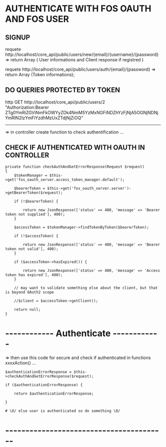 AUTHENTICATE WITH FOS OAUTH AND FOS USER
========================================

SIGNUP
------
requete http://localhost/core_api/public/users/new/{email}/{username}/{password}
	=>  return Array ( User informations and Client response if registred )

requete http://localhost/core_api/public/users/auth/{email}/{password}
	=> return Array (Token informations);



DO QUERIES PROTECTED BY TOKEN
-----------------------------
http GET http://localhost/core_api/public/users/2 \
	"Authorization:Bearer ZTg0YmRiZGViNmFkOWYyZDk4NmM5YzMxNGFiNDZhYzFjNjA5OGNjNDNjYmRlN2IzYmFiYzdhMzUxZTdjNjZiOQ"


----------------------------------------------------------------------------------------------
=> in controller create function to check authentification ...


CHECK IF AUTHENTICATED WITH OAUTH IN CONTROLLER
-----------------------------------------------

 	private function checkAuthAndGetErrorResponse(Request $request)
	{
	    $tokenManager = $this->get('fos_oauth_server.access_token_manager.default');

	    $bearerToken = $this->get('fos_oauth_server.server')->getBearerToken($request);
	    
	    if (!$bearerToken) {

	        return new JsonResponse(['status' => 400, 'message' => 'Bearer token not supplied'], 400);
	    }

	    $accessToken = $tokenManager->findTokenByToken($bearerToken);

	    if (!$accessToken) {

	        return new JsonResponse(['status' => 400, 'message' => 'Bearer token not valid'], 400);
	    }

	    if ($accessToken->hasExpired()) {

	        return new JsonResponse(['status' => 400, 'message' => 'Access token has expired'], 400);
	    }

	    // may want to validate something else about the client, but that is beyond OAuth2 scope
	    
	    //$client = $accessToken->getClient();

	    return null;
	}

# ------------ Authenticate ------------

=> then use this code for secure and check if authenticated in functions xxxxAction() ...

    $authenticationErrorResponse = $this->checkAuthAndGetErrorResponse($request);
    
    if ($authenticationErrorResponse) {
    
        return $authenticationErrorResponse;
    
    }

    # \O/ else user is authenticated so do something \O/

# ----------------------------------------
